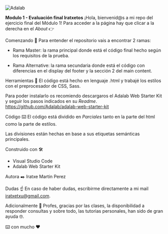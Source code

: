 ![Adalab](https://beta.adalab.es/resources/images/adalab-logo-155x61-bg-white.png)

**Modulo 1 - Evaluación final Iratxetos**
¡Hola, bienvenid@s a mi repo del ejercicio final del Módulo 1!
Para acceder a la página hay que clicar a la derecha en el _About_ 👉

Comenzando 🚀
Para entender el repositorio vais a encontrar 2 ramas:

- Rama Master: la rama principal donde está el código final hecho según los requisitos de la prueba.

- Rama Alternative: la rama secundaria donde está el código con diferencias en el display del footer y la sección 2 del main content.

Herramientas 🔧
El código está hecho en lenguaje .html y trabajé los estilos con el preprocesador de CSS, Sass.

Para poder instalarlo os recomiendo descargaros el Adalab Web Starter Kit y seguir los pasos indicados en su _Readme_.
https://github.com/Adalab/adalab-web-starter-kit

Código ⌨️
El código está dividido en _Parciales_ tanto en la parte del html como la parte de estilos.

Las divisiones están hechas en base a sus etiquetas semánticas principales.

Construido con 🛠️

- Visual Studio Code
- Adalab Web Starter Kit

Autora ✒️
Iratxe Martin Perez

Dudas ☝
En caso de haber dudas, escribirme directamente a mi mail iratxetxu@gmail.com.

Adicionalmente 🎁
Profes, gracias por las clases, la disponibilidad a responder consultas y sobre todo, las tutorias personales, han sido de gran ayuda 🤓.

⌨️ con mucho ❤️
